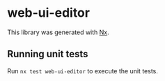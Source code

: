 # web-ui-editor

This library was generated with [Nx](https://nx.dev).

## Running unit tests

Run `nx test web-ui-editor` to execute the unit tests.
